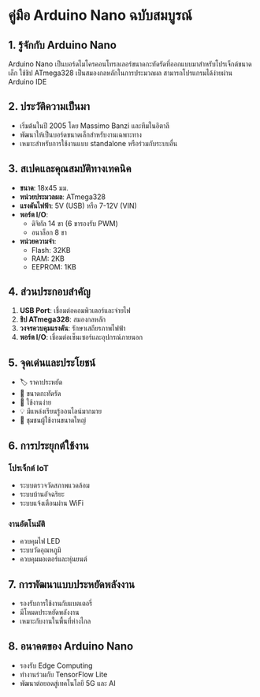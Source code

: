 # คู่มือ Arduino Nano ฉบับสมบูรณ์

## 1. รู้จักกับ Arduino Nano
Arduino Nano เป็นบอร์ดไมโครคอนโทรลเลอร์ขนาดกะทัดรัดที่ออกแบบมาสำหรับโปรเจ็กต์ขนาดเล็ก ใช้ชิป ATmega328 เป็นสมองกลหลักในการประมวลผล สามารถโปรแกรมได้ง่ายผ่าน Arduino IDE

## 2. ประวัติความเป็นมา
- เริ่มต้นในปี 2005 โดย Massimo Banzi และทีมในอิตาลี
- พัฒนาให้เป็นบอร์ดขนาดเล็กสำหรับงานเฉพาะทาง
- เหมาะสำหรับการใช้งานแบบ standalone หรือร่วมกับระบบอื่น

## 3. สเปคและคุณสมบัติทางเทคนิค
- **ขนาด**: 18x45 มม.
- **หน่วยประมวลผล**: ATmega328
- **แรงดันไฟฟ้า**: 5V (USB) หรือ 7-12V (VIN)
- **พอร์ต I/O**: 
  - ดิจิทัล 14 ขา (6 ขารองรับ PWM)
  - อนาล็อก 8 ขา
- **หน่วยความจำ**: 
  - Flash: 32KB
  - RAM: 2KB
  - EEPROM: 1KB

## 4. ส่วนประกอบสำคัญ
1. **USB Port**: เชื่อมต่อคอมพิวเตอร์และจ่ายไฟ
2. **ชิป ATmega328**: สมองกลหลัก
3. **วงจรควบคุมแรงดัน**: รักษาเสถียรภาพไฟฟ้า
4. **พอร์ต I/O**: เชื่อมต่อเซ็นเซอร์และอุปกรณ์ภายนอก

## 5. จุดเด่นและประโยชน์
- 🏷️ ราคาประหยัด
- 📏 ขนาดกะทัดรัด
- 🔧 ใช้งานง่าย
- 💡 มีแหล่งเรียนรู้ออนไลน์มากมาย
- 👥 ชุมชนผู้ใช้งานขนาดใหญ่

## 6. การประยุกต์ใช้งาน
### โปรเจ็กต์ IoT
- ระบบตรวจวัดสภาพแวดล้อม
- ระบบบ้านอัจฉริยะ
- ระบบแจ้งเตือนผ่าน WiFi

### งานอัตโนมัติ
- ควบคุมไฟ LED
- ระบบวัดอุณหภูมิ
- ควบคุมมอเตอร์และหุ่นยนต์

## 7. การพัฒนาแบบประหยัดพลังงาน
- รองรับการใช้งานกับแบตเตอรี่
- มีโหมดประหยัดพลังงาน
- เหมาะกับงานในพื้นที่ห่างไกล

## 8. อนาคตของ Arduino Nano
- รองรับ Edge Computing
- ทำงานร่วมกับ TensorFlow Lite
- พัฒนาต่อยอดสู่เทคโนโลยี 5G และ AI
